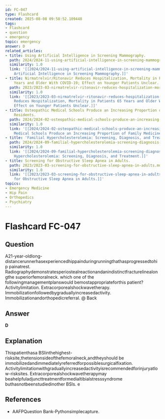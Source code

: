 ```yaml
---
id: FC-047
type: Flashcard
created: 2025-08-08 09:58:52.109448
tags:
- Flashcard
- question
- emergency
topic: emergency
answer: D
related_articles:
- title: Using Artificial Intelligence in Screening Mammography.
  path: 2024/2024-11-using-artificial-intelligence-in-screening-mammography.md
  similarity: 1.0
  link: '[[2024/2024-11-using-artificial-intelligence-in-screening-mammography|Using
    Artificial Intelligence in Screening Mammography.]]'
- title: Nirmatrelvir/Ritonavir Reduces Hospitalization, Mortality in Patients 65
    Years and Older With COVID-19; Effect on Younger Patients Unclear.
  path: 2023/2023-03-nirmatrelvir-ritonavir-reduces-hospitalization-mortality-in.md
  similarity: 1.0
  link: '[[2023/2023-03-nirmatrelvir-ritonavir-reduces-hospitalization-mortality-in|Nirmatrelvir/Ritonavir
    Reduces Hospitalization, Mortality in Patients 65 Years and Older With COVID-19;
    Effect on Younger Patients Unclear.]]'
- title: Osteopathic Medical Schools Produce an Increasing Proportion of Family Medicine
    Residents.
  path: 2024/2024-02-osteopathic-medical-schools-produce-an-increasing-proportion.md
  similarity: 1.0
  link: '[[2024/2024-02-osteopathic-medical-schools-produce-an-increasing-proportion|Osteopathic
    Medical Schools Produce an Increasing Proportion of Family Medicine Residents.]]'
- title: 'Familial Hypercholesterolemia: Screening, Diagnosis, and Treatment.'
  path: 2024/2024-09-familial-hypercholesterolemia-screening-diagnosis-and-treatm.md
  similarity: 1.0
  link: '[[2024/2024-09-familial-hypercholesterolemia-screening-diagnosis-and-treatm|Familial
    Hypercholesterolemia: Screening, Diagnosis, and Treatment.]]'
- title: Screening for Obstructive Sleep Apnea in Adults.
  path: 2023/2023-03-screening-for-obstructive-sleep-apnea-in-adults.md
  similarity: 1.0
  link: '[[2023/2023-03-screening-for-obstructive-sleep-apnea-in-adults|Screening
    for Obstructive Sleep Apnea in Adults.]]'
topics:
- Emergency Medicine
- Hip Pain
- Orthopedics
- Psychiatry
---
```


# Flashcard FC-047

## Question

A21-year-oldlong-distancerunnerhasexperiencedhippainduringrunningthathasprogressedtohip painatrest. Radiographydemonstratesperiostealreactionandanindistinctfracturelinealongthe superiorfemoralneck. which one of the followingmanagementplanswould bemostappropriateforthis patient? Activitylimitation. Extracorporealshockwavetherapy. Immobilizationfollowedbygraduallyincreasedactivity. Immobilizationandorthopedicreferral. @ Back

## Answer

**D**

## Explanation

Thispatienthasa BSIinthehighest-risksite,thetensionsideofthefemoralneck,andtheyshould be immobilizedandimmediatelyreferredforpossiblesurgicalfixation. Activitylimitationwithgraduallyincreasedactivityisrecommendedforinjuryatlow-risksites. Extracorporealshockwavetherapymay beahelpfuladjuncttreatmentformedialtibialstresssyndrome buthasnotbeenstudiedinother BSls. e

## References

- AAFPQuestion Bank-Pythonsimplecapture.

